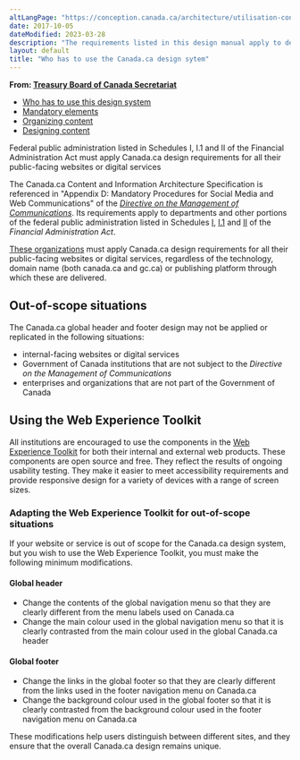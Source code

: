 ```yaml
---
altLangPage: "https://conception.canada.ca/architecture/utilisation-concept-canadaca.html"
date: 2017-10-05
dateModified: 2023-03-28
description: "The requirements listed in this design manual apply to departments and other portions of the federal public administration as set out in Schedules I, I.1 and II of the Financial Administration Act. As such, in-scope institutions must apply Canada.ca design requirements for all public-facing web sites or digital services."
layout: default
title: "Who has to use the Canada.ca design sytem"
---
```

<p class="gc-byline"><strong>From: <a href="https://www.canada.ca/en/treasury-board-secretariat.html">Treasury Board of Canada Secretariat</a></strong></p>
<div class="mrgn-tp-md mrgn-bttm-sm brdr-bttm">
  <div class="row  mrgn-bttm-sm">
    <ul class="toc lst-spcd col-md-12">
      <li class="col-md-4"><a href="usage-canadaca-design.html" class="list-group-item cust-active active">Who has to use this design system</a> </li>
      <li class="col-md-4"><a href="mandatory-elements.html" class="list-group-item">Mandatory elements</a> </li>
      <li class="col-md-4"><a href="organizing-content.html" class="list-group-item">Organizing content</a> </li>
      <li class="col-md-4"><a href="templates.html" class="list-group-item">Designing content</a> </li>
    </ul>
  </div>
</div>
<p class="hidden" id="#who-has-to-use">Federal public administration listed in Schedules I, I.1 and II of the Financial Administration Act must apply Canada.ca design requirements for all their public-facing websites or digital services</p>
<p>The Canada.ca Content and Information Architecture Specification is referenced in "Appendix D: Mandatory Procedures for Social Media and Web Communications" of the&nbsp;<a href="http://www.tbs-sct.gc.ca/pol/doc-eng.aspx?id=30682"><cite>Directive on the  Management of Communications</cite></a>. Its requirements apply to departments and other  portions of the federal public administration listed in Schedules&nbsp;<a href="https://laws-lois.justice.gc.ca/eng/acts/f-11/page-19.html#docCont">I</a>,&nbsp;<a href="https://laws-lois.justice.gc.ca/eng/acts/f-11/page-20.html#docCont">I.1</a>&nbsp;and&nbsp;<a href="https://laws-lois.justice.gc.ca/eng/acts/f-11/page-21.html#docCont">II</a>&nbsp;of the <cite>Financial Administration Act</cite>.</p>
<p><a href="https://www.canada.ca/en/government/about/design-system/institutions-list.html">These organizations</a> must apply Canada.ca design requirements for all their public-facing  websites or digital services, regardless of the technology, domain name (both canada.ca and gc.ca) or  publishing platform through which these are delivered. </p>
<h2>Out-of-scope situations</h2>
<p>The Canada.ca global  header and footer design may not be applied or replicated in the following  situations:</p>
<ul>
  <li>internal-facing  websites or digital services </li>
  <li>Government of Canada institutions that are not subject to the <cite>Directive on the Management of Communications</cite></li>
  <li>enterprises  and organizations that are not part of the Government of Canada </li>
</ul>
<h2>Using the Web Experience Toolkit</h2>
<p>All institutions are encouraged to use the components in the <a href="http://www.tbs-sct.gc.ca/hgw-cgf/oversight-surveillance/communications/ws-nw/wet-boew-eng.asp">Web Experience  Toolkit</a>&nbsp;for  both their internal and external web products. These components are open source and free. They reflect the results of  ongoing usability testing. They make it easier to meet accessibility requirements and  provide responsive design for a variety of devices with a range of screen  sizes.</p>
<h3>Adapting the Web Experience Toolkit for out-of-scope situations</h3>
<p>If your website or service is out of scope for the Canada.ca design system, but you wish to use the Web Experience Toolkit, you must make the following minimum  modifications.</p>
<h4>Global header</h4>
<ul type="disc">
  <li>Change the contents of the global navigation menu so that they are clearly different from the menu labels used on Canada.ca</li>
  <li>Change the main colour used in the global navigation menu so that it is clearly contrasted from the main colour used in the global Canada.ca header</li>
</ul>
<h4>Global footer</h4>
<ul type="disc">
  <li>Change the links in the global footer so that they are clearly different from the links used in the footer navigation menu on Canada.ca</li>
  <li>Change the background colour used in the global footer so that it is clearly contrasted from the background colour used in the footer navigation menu on Canada.ca</li>
</ul>
<p>These modifications help users distinguish between different sites, and they ensure that the overall Canada.ca design remains unique.</p>
